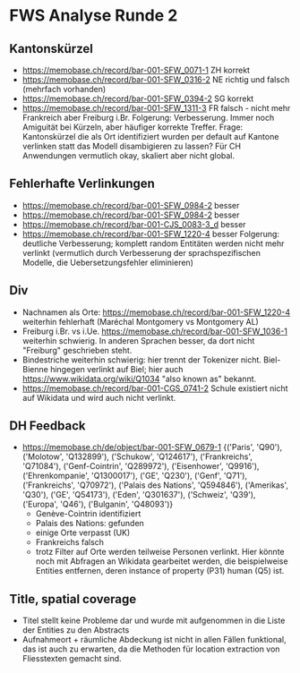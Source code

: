 # FWS Analyse Runde 2

## Kantonskürzel
* https://memobase.ch/record/bar-001-SFW_0071-1 ZH korrekt
* https://memobase.ch/record/bar-001-SFW_0316-2 NE richtig und falsch (mehrfach vorhanden)
* https://memobase.ch/record/bar-001-SFW_0394-2 SG korrekt
* https://memobase.ch/record/bar-001-SFW_1311-3 FR falsch - nicht mehr Frankreich aber Freiburg i.Br.
Folgerung: Verbesserung. Immer noch Amiguität bei Kürzeln, aber häufiger korrekte Treffer.
Frage: Kantonskürzel die als Ort identifiziert wurden per default auf Kantone verlinken statt das Modell disambigieren zu lassen? Für CH Anwendungen vermutlich okay, skaliert aber nicht global.

## Fehlerhafte Verlinkungen
* https://memobase.ch/record/bar-001-SFW_0984-2 besser
* https://memobase.ch/record/bar-001-SFW_0984-2 besser
* https://memobase.ch/record/bar-001-CJS_0083-3_d besser
* https://memobase.ch/record/bar-001-SFW_1220-4 besser
Folgerung: deutliche Verbesserung; komplett random Entitäten werden nicht mehr verlinkt (vermutlich durch Verbesserung der sprachspezifischen Modelle, die Uebersetzungsfehler eliminieren)

## Div
* Nachnamen als Orte: https://memobase.ch/record/bar-001-SFW_1220-4 weiterhin fehlerhaft (Maréchal Montgomery vs Montgomery AL)
* Freiburg i.Br. vs i.Ue. https://memobase.ch/record/bar-001-SFW_1036-1 weiterhin schwierig. In anderen Sprachen besser, da dort nicht "Freiburg" geschrieben steht.
* Bindestriche weiterhin schwierig: hier trennt der Tokenizer nicht. Biel-Bienne hingegen verlinkt auf Biel; hier auch https://www.wikidata.org/wiki/Q1034 "also known as" bekannt.
* https://memobase.ch/record/bar-001-CGS_0741-2 Schule existiert nicht auf Wikidata und wird auch nicht verlinkt.

## DH Feedback
* https://memobase.ch/de/object/bar-001-SFW_0679-1
{('Paris', 'Q90'), ('Molotow', 'Q132899'), ('Schukow', 'Q124617'), ('Frankreichs', 'Q71084'), ('Genf-Cointrin', 'Q289972'), ('Eisenhower', 'Q9916'), ('Ehrenkompanie', 'Q1300017'), ('GE', 'Q230'), ('Genf', 'Q71'), ('Frankreichs', 'Q70972'), ('Palais des Nations', 'Q594846'), ('Amerikas', 'Q30'), ('GE', 'Q54173'), ('Eden', 'Q301637'), ('Schweiz', 'Q39'), ('Europa', 'Q46'), ('Bulganin', 'Q48093')}
  * Genève-Cointrin identifiziert
  * Palais des Nations: gefunden
  * einige Orte verpasst (UK)
  * Frankreichs falsch
  * trotz Filter auf Orte werden teilweise Personen verlinkt. Hier könnte noch mit Abfragen an Wikidata gearbeitet werden, die beispielweise Entities entfernen, deren instance of property (P31) human (Q5) ist.

## Title, spatial coverage
* Titel stellt keine Probleme dar und wurde mit aufgenommen in die Liste der Entities zu den Abstracts
* Aufnahmeort + räumliche Abdeckung ist nicht in allen Fällen funktional, das ist auch zu erwarten, da die Methoden für location extraction von Fliesstexten gemacht sind.
